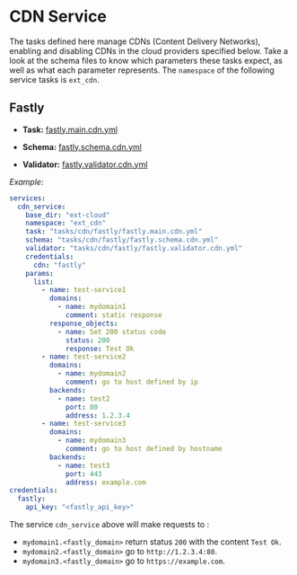 # CDN Service

The tasks defined here manage CDNs (Content Delivery Networks), enabling and disabling CDNs in the cloud providers specified below. Take a look at the schema files to know which parameters these tasks expect, as well as what each parameter represents. The `namespace` of the following service tasks is `ext_cdn`.

## Fastly

- **Task:** [fastly.main.cdn.yml](fastly/fastly.main.cdn.yml)

- **Schema:** [fastly.schema.cdn.yml](fastly/fastly.schema.cdn.yml)

- **Validator:** [fastly.validator.cdn.yml](fastly/fastly.validator.cdn.yml)

_Example:_

```yaml
services:
  cdn_service:
    base_dir: "ext-cloud"
    namespace: "ext_cdn"
    task: "tasks/cdn/fastly/fastly.main.cdn.yml"
    schema: "tasks/cdn/fastly/fastly.schema.cdn.yml"
    validator: "tasks/cdn/fastly/fastly.validator.cdn.yml"
    credentials:
      cdn: "fastly"
    params:
      list:
        - name: test-service1
          domains:
            - name: mydomain1
              comment: static response
          response_objects:
            - name: Set 200 status code
              status: 200
              response: Test Ok
        - name: test-service2
          domains:
            - name: mydomain2
              comment: go to host defined by ip
          backends:
            - name: test2
              port: 80
              address: 1.2.3.4
        - name: test-service3
          domains:
            - name: mydomain3
              comment: go to host defined by hostname
          backends:
            - name: test3
              port: 443
              address: example.com
credentials:
  fastly:
    api_key: "<fastly_api_key>"
```

The service `cdn_service` above will make requests to :

- `mydomain1.<fastly_domain>` return status `200` with the content `Test Ok`.
- `mydomain2.<fastly_domain>` go to `http://1.2.3.4:80`.
- `mydomain3.<fastly_domain>` go to `https://example.com`.


